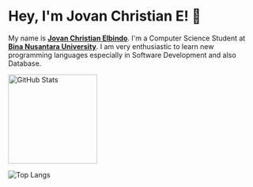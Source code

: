 # Hey, I'm Jovan Christian E! 👋

My name is [**Jovan Christian Elbindo**](https://www.linkedin.com/in/jovan-christian-elbindo-a82661251/). I'm a Computer Science Student at [**Bina Nusantara University**](https://binus.ac.id/). I am very enthusiastic to learn new programming languages ​​especially in Software Development and also Database.

<img src="https://github-readme-stats.vercel.app/api?username=jovanchristian&show_icons=true&theme=radical" alt="GitHub Stats" height="180">


![Top Langs](https://github-readme-stats.vercel.app/api/top-langs/?username=JovanChristian&layout=compact)
